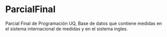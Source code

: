 # ParcialFinal

Parcial Final de Programación UQ, Base de datos que contiene medidas en el sistema internacional de medidas y en el sistema ingles.